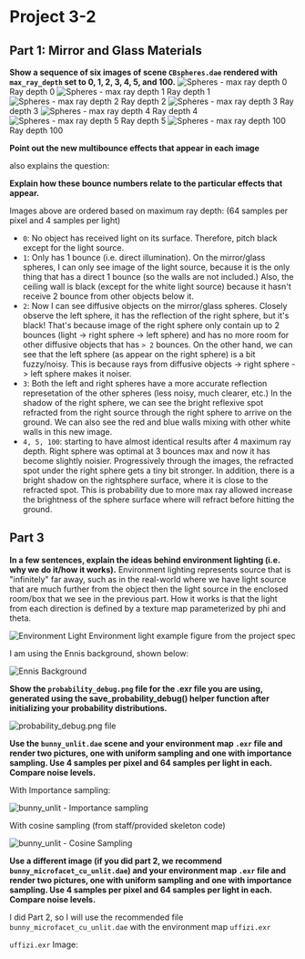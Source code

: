 # Project 3-2

## Part 1: Mirror and Glass Materials
**Show a sequence of six images of scene `CBspheres.dae` rendered with `max_ray_depth` set to 0, 1, 2, 3, 4, 5, and 100.**
![Spheres - max ray depth 0](/img-3.2/spheres_0.png)
Ray depth 0
![Spheres - max ray depth 1](/img-3.2/spheres_1.png)
Ray depth 1
![Spheres - max ray depth 2](/img-3.2/spheres_2.png)
Ray depth 2
![Spheres - max ray depth 3](/img-3.2/spheres_3.png)
Ray depth 3
![Spheres - max ray depth 4](/img-3.2/spheres_4.png)
Ray depth 4
![Spheres - max ray depth 5](/img-3.2/spheres_5.png)
Ray depth 5
![Spheres - max ray depth 100](/img-3.2/spheres_100.png)
Ray depth 100

**Point out the new multibounce effects that appear in each image** 

also explains the question:

**Explain how these bounce numbers relate to the particular effects that appear.**

Images above are ordered based on maximum ray depth: (64 samples per pixel and 4 samples per light)
*   `0`: No object has received light on its surface. Therefore, pitch black except for the light source.
*   `1`: Only has 1 bounce (i.e. direct illumination). On the mirror/glass spheres, I can only see image of the light source, because it is the only thing that has a direct 1 bounce (so the walls are not included.) Also, the ceiling wall is black (except for the white light source) because it hasn't receive 2 bounce from other objects below it.
*   `2`: Now I can see diffusive objects on the mirror/glass spheres. Closely observe the left sphere, it has the reflection of the right sphere, but it's black! That's because image of the right sphere only contain up to 2 bounces (light -> right sphere -> left sphere) and has no more room for other diffusive objects that has `> 2` bounces. On the other hand, we can see that the left sphere (as appear on the right sphere) is a bit fuzzy/noisy. This is because rays from diffusive objects -> right sphere -> left sphere makes it noiser.
*   `3`: Both the left and right spheres have a more accurate reflection represetation of the other spheres (less noisy, much clearer, etc.) In the shadow of the right sphere, we can see the bright reflexive spot refracted from the right source through the right sphere to arrive on the ground. We can also see the red and blue walls mixing with other white walls in this new image.
*   `4, 5, 100`: starting to have almost identical results after 4 maximum ray depth. Right sphere was optimal at 3 bounces max and now it has become slightly noisier. Progressively through the images, the refracted spot under the right sphere gets a tiny bit stronger. In addition, there is a bright shadow on the rightsphere surface, where it is close to the refracted spot. This is probability due to more max ray allowed increase the brightness of the sphere surface where will refract before hitting the ground.


## Part 3
**In a few sentences, explain the ideas behind environment lighting (i.e. why we do it/how it works).**
Environment lighting represents source that is "infinitely" far away, such as in the real-world where we have light source that are much further from the object then the light source in the enclosed room/box that we see in the previous part. How it works is that the light from each direction is defined by a texture map parameterized by phi and theta.

![Environment Light](/img-3.2/envirolight.png)
Environment light example figure from the project spec

I am using the Ennis background, shown below:

![Ennis Background](/img-3.2/ennis.png)

**Show the `probability_debug.png` file for the .exr file you are using, generated using the save_probability_debug() helper function after initializing your probability distributions.**

![probability_debug.png file](/img-3.2/probability_debug.png)



**Use the `bunny_unlit.dae` scene and your environment map `.exr` file and render two pictures, one with uniform sampling and one with importance sampling. Use 4 samples per pixel and 64 samples per light in each. Compare noise levels.**

With Importance sampling:

![bunny_unlit - Importance sampling](/img-3.2/bunny_grace.png)

With cosine sampling (from staff/provided skeleton code)

![bunny_unlit - Cosine Sampling]()



**Use a different image (if you did part 2, we recommend `bunny_microfacet_cu_unlit.dae`) and your environment map `.exr` file and render two pictures, one with uniform sampling and one with importance sampling. Use 4 samples per pixel and 64 samples per light in each. Compare noise levels.**

I did Part 2, so I will use the recommended file `bunny_microfacet_cu_unlit.dae` with the environment map `uffizi.exr`

`uffizi.exr` Image:




<!-- ## Part 2
**Show a sequence of 4 images of scene CBdragon_microfacet_au.dae rendered with `α` set to 0.005, 0.05, 0.25 and 0.5. Describe the differences between different images.** -->